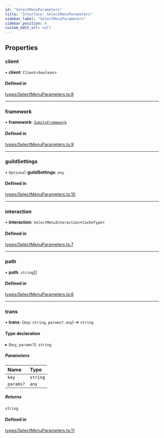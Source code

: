 ```yaml
---
id: "SelectMenuParameters"
title: "Interface: SelectMenuParameters"
sidebar_label: "SelectMenuParameters"
sidebar_position: 0
custom_edit_url: null
---
```


## Properties

### client

• **client**: `Client`<`boolean`\>

#### Defined in

[types/SelectMenuParameters.ts:8](https://github.com/ZumitoTeam/zumito-framework/blob/4711543/src/types/SelectMenuParameters.ts#L8)

___

### framework

• **framework**: [`ZumitoFramework`](../classes/ZumitoFramework.md)

#### Defined in

[types/SelectMenuParameters.ts:9](https://github.com/ZumitoTeam/zumito-framework/blob/4711543/src/types/SelectMenuParameters.ts#L9)

___

### guildSettings

• `Optional` **guildSettings**: `any`

#### Defined in

[types/SelectMenuParameters.ts:10](https://github.com/ZumitoTeam/zumito-framework/blob/4711543/src/types/SelectMenuParameters.ts#L10)

___

### interaction

• **interaction**: `SelectMenuInteraction`<`CacheType`\>

#### Defined in

[types/SelectMenuParameters.ts:7](https://github.com/ZumitoTeam/zumito-framework/blob/4711543/src/types/SelectMenuParameters.ts#L7)

___

### path

• **path**: `string`[]

#### Defined in

[types/SelectMenuParameters.ts:6](https://github.com/ZumitoTeam/zumito-framework/blob/4711543/src/types/SelectMenuParameters.ts#L6)

___

### trans

• **trans**: (`key`: `string`, `params?`: `any`) => `string`

#### Type declaration

▸ (`key`, `params?`): `string`

##### Parameters

| Name | Type |
| :------ | :------ |
| `key` | `string` |
| `params?` | `any` |

##### Returns

`string`

#### Defined in

[types/SelectMenuParameters.ts:11](https://github.com/ZumitoTeam/zumito-framework/blob/4711543/src/types/SelectMenuParameters.ts#L11)
